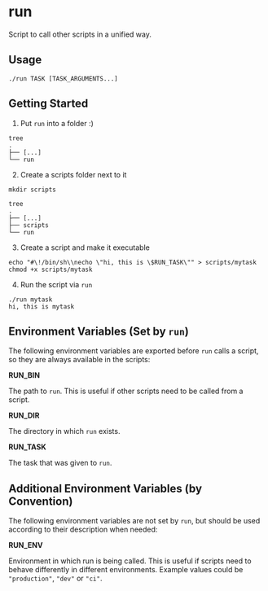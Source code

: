 # run

Script to call other scripts in a unified way.

## Usage

```
./run TASK [TASK_ARGUMENTS...]
```

## Getting Started

1. Put `run` into a folder :)
```
tree
.
├── [...]
└── run
```

2. Create a scripts folder next to it
```
mkdir scripts

tree
.
├── [...]
├── scripts
└── run
```

3. Create a script and make it executable
```
echo "#\!/bin/sh\\necho \"hi, this is \$RUN_TASK\"" > scripts/mytask
chmod +x scripts/mytask
```

4. Run the script via `run`
```
./run mytask
hi, this is mytask
```

## Environment Variables (Set by `run`)

The following environment variables are exported before `run` calls
a script, so they are always available in the scripts:

**RUN_BIN**  

The path to `run`. This is useful if other scripts need to 
be called from a script.  

**RUN_DIR**  

The directory in which `run` exists.  

**RUN_TASK**  

The task that was given to `run`.  

## Additional Environment Variables (by Convention)

The following environment variables are not set by `run`, but should
be used according to their description when needed:

**RUN_ENV**  

Environment in which run is being called. This is useful if scripts
need to behave differently in different environments. Example values
could be `"production"`, `"dev"` or `"ci"`.